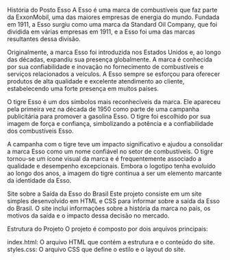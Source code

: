 História do Posto Esso
A Esso é uma marca de combustíveis que faz parte da ExxonMobil, uma das maiores empresas de energia do mundo. Fundada em 1911, a Esso surgiu como uma marca da Standard Oil Company, que foi dividida em várias empresas em 1911, e a Esso foi uma das marcas resultantes dessa divisão.

Originalmente, a marca Esso foi introduzida nos Estados Unidos e, ao longo das décadas, expandiu sua presença globalmente. A marca é conhecida por sua confiabilidade e inovação no fornecimento de combustíveis e serviços relacionados a veículos. A Esso sempre se esforçou para oferecer produtos de alta qualidade e excelente atendimento ao cliente, estabelecendo uma forte presença em muitos países.

O tigre Esso é um dos símbolos mais reconhecíveis da marca. Ele apareceu pela primeira vez na década de 1950 como parte de uma campanha publicitária para promover a gasolina Esso. O tigre foi escolhido por sua imagem de força e confiança, simbolizando a potência e a confiabilidade dos combustíveis Esso.

A campanha com o tigre teve um impacto significativo e ajudou a consolidar a marca Esso como um nome confiável no setor de combustíveis. O tigre tornou-se um ícone visual da marca e é frequentemente associado a qualidade e desempenho excepcionais. Embora o logotipo tenha evoluído ao longo dos anos, a imagem do tigre continua a ser um elemento marcante da identidade da Esso.

Site sobre a Saída da Esso do Brasil
Este projeto consiste em um site simples desenvolvido em HTML e CSS para informar sobre a saída da Esso do Brasil. O site inclui informações sobre a história da marca no país, os motivos da saída e o impacto dessa decisão no mercado.

Estrutura do Projeto
O projeto é composto por dois arquivos principais:

index.html: O arquivo HTML que contém a estrutura e o conteúdo do site.
styles.css: O arquivo CSS que define o estilo e o layout do site.
